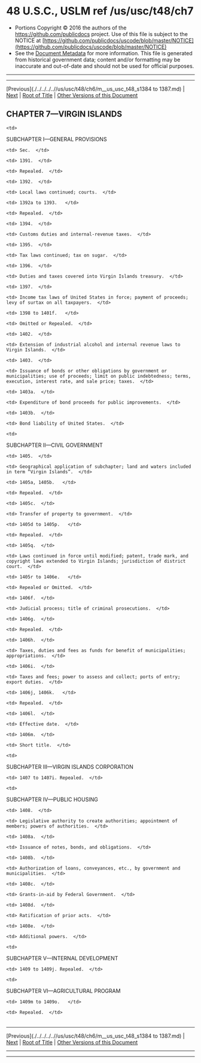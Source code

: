 ---
---

# 48 U.S.C., USLM ref /us/usc/t48/ch7

* Portions Copyright © 2016 the authors of the https://github.com/publicdocs project.
  Use of this file is subject to the NOTICE at [https://github.com/publicdocs/uscode/blob/master/NOTICE](https://github.com/publicdocs/uscode/blob/master/NOTICE)
* See the [Document Metadata](././../../../..//README.md) for more information.
  This file is generated from historical government data; content and/or formatting may be inaccurate and out-of-date and should not be used for official purposes.

----------
----------

[Previous](./../../../..//us/usc/t48/ch6/m__us_usc_t48_s1384 to 1387.md) | [Next](./../../../..//us/usc/t48/ch7/schI/m__us_usc_t48_ch7_schI.md) | [Root of Title](./../../../../) | [Other Versions of this Document](https://publicdocs.github.io/go/links?ns=uslm&ref=%2Fus%2Fusc%2Ft48%2Fch7)

## CHAPTER 7—VIRGIN ISLANDS

<table>

  <tr>

    <td> 

SUBCHAPTER I—GENERAL PROVISIONS  </td>

  </tr>

  <tr>

    <td> Sec.  </td>

  </tr>

  <tr>

    <td> 1391.  </td>

    <td> Repealed.  </td>

  </tr>

  <tr>

    <td> 1392.  </td>

    <td> Local laws continued; courts.  </td>

  </tr>

  <tr>

    <td> 1392a to 1393.   </td>

    <td> Repealed.  </td>

  </tr>

  <tr>

    <td> 1394.  </td>

    <td> Customs duties and internal-revenue taxes.  </td>

  </tr>

  <tr>

    <td> 1395.  </td>

    <td> Tax laws continued; tax on sugar.  </td>

  </tr>

  <tr>

    <td> 1396.  </td>

    <td> Duties and taxes covered into Virgin Islands treasury.  </td>

  </tr>

  <tr>

    <td> 1397.  </td>

    <td> Income tax laws of United States in force; payment of proceeds; levy of surtax on all taxpayers.  </td>

  </tr>

  <tr>

    <td> 1398 to 1401f.   </td>

    <td> Omitted or Repealed.  </td>

  </tr>

  <tr>

    <td> 1402.  </td>

    <td> Extension of industrial alcohol and internal revenue laws to Virgin Islands.  </td>

  </tr>

  <tr>

    <td> 1403.  </td>

    <td> Issuance of bonds or other obligations by government or municipalities; use of proceeds; limit on public indebtedness; terms, execution, interest rate, and sale price; taxes.  </td>

  </tr>

  <tr>

    <td> 1403a.  </td>

    <td> Expenditure of bond proceeds for public improvements.  </td>

  </tr>

  <tr>

    <td> 1403b.  </td>

    <td> Bond liability of United States.  </td>

  </tr>

  <tr>

    <td> 

SUBCHAPTER II—CIVIL GOVERNMENT  </td>

  </tr>

  <tr>

    <td> 1405.  </td>

    <td> Geographical application of subchapter; land and waters included in term “Virgin Islands”.  </td>

  </tr>

  <tr>

    <td> 1405a, 1405b.   </td>

    <td> Repealed.  </td>

  </tr>

  <tr>

    <td> 1405c.  </td>

    <td> Transfer of property to government.  </td>

  </tr>

  <tr>

    <td> 1405d to 1405p.   </td>

    <td> Repealed.  </td>

  </tr>

  <tr>

    <td> 1405q.  </td>

    <td> Laws continued in force until modified; patent, trade mark, and copyright laws extended to Virgin Islands; jurisdiction of district court.  </td>

  </tr>

  <tr>

    <td> 1405r to 1406e.   </td>

    <td> Repealed or Omitted.  </td>

  </tr>

  <tr>

    <td> 1406f.  </td>

    <td> Judicial process; title of criminal prosecutions.  </td>

  </tr>

  <tr>

    <td> 1406g.  </td>

    <td> Repealed.  </td>

  </tr>

  <tr>

    <td> 1406h.  </td>

    <td> Taxes, duties and fees as funds for benefit of municipalities; appropriations.  </td>

  </tr>

  <tr>

    <td> 1406i.  </td>

    <td> Taxes and fees; power to assess and collect; ports of entry; export duties.  </td>

  </tr>

  <tr>

    <td> 1406j, 1406k.   </td>

    <td> Repealed.  </td>

  </tr>

  <tr>

    <td> 1406l.  </td>

    <td> Effective date.  </td>

  </tr>

  <tr>

    <td> 1406m.  </td>

    <td> Short title.  </td>

  </tr>

  <tr>

    <td> 

SUBCHAPTER III—VIRGIN ISLANDS CORPORATION  </td>

  </tr>

  <tr>

    <td> 1407 to 1407i. Repealed.  </td>

  </tr>

  <tr>

    <td> 

SUBCHAPTER IV—PUBLIC HOUSING  </td>

  </tr>

  <tr>

    <td> 1408.  </td>

    <td> Legislative authority to create authorities; appointment of members; powers of authorities.  </td>

  </tr>

  <tr>

    <td> 1408a.  </td>

    <td> Issuance of notes, bonds, and obligations.  </td>

  </tr>

  <tr>

    <td> 1408b.  </td>

    <td> Authorization of loans, conveyances, etc., by government and municipalities.  </td>

  </tr>

  <tr>

    <td> 1408c.  </td>

    <td> Grants-in-aid by Federal Government.  </td>

  </tr>

  <tr>

    <td> 1408d.  </td>

    <td> Ratification of prior acts.  </td>

  </tr>

  <tr>

    <td> 1408e.  </td>

    <td> Additional powers.  </td>

  </tr>

  <tr>

    <td> 

SUBCHAPTER V—INTERNAL DEVELOPMENT  </td>

  </tr>

  <tr>

    <td> 1409 to 1409j. Repealed.  </td>

  </tr>

  <tr>

    <td> 

SUBCHAPTER VI—AGRICULTURAL PROGRAM  </td>

  </tr>

  <tr>

    <td> 1409m to 1409o.   </td>

    <td> Repealed.  </td>

  </tr>

</table>

----------

[Previous](./../../../..//us/usc/t48/ch6/m__us_usc_t48_s1384 to 1387.md) | [Next](./../../../..//us/usc/t48/ch7/schI/m__us_usc_t48_ch7_schI.md) | [Root of Title](./../../../../) | [Other Versions of this Document](https://publicdocs.github.io/go/links?ns=uslm&ref=%2Fus%2Fusc%2Ft48%2Fch7)

----------
----------



